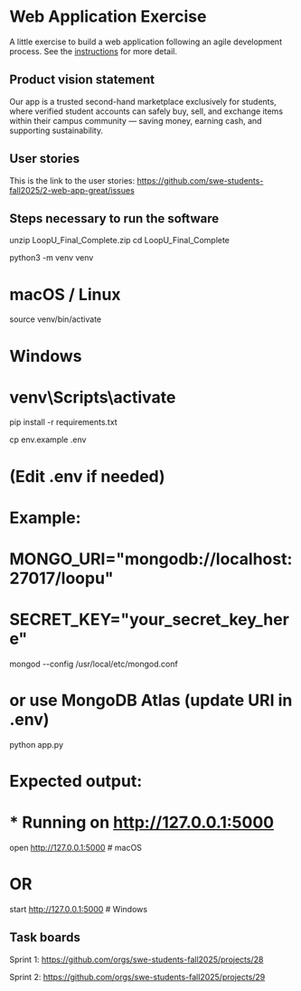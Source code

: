 # Web Application Exercise

A little exercise to build a web application following an agile development process. See the [instructions](instructions.md) for more detail.

## Product vision statement

Our app is a trusted second-hand marketplace exclusively for students, where verified student accounts can safely buy, sell, and exchange items within their campus community — saving money, earning cash, and supporting sustainability.


## User stories

This is the link to the user stories: https://github.com/swe-students-fall2025/2-web-app-great/issues

## Steps necessary to run the software

unzip LoopU_Final_Complete.zip
cd LoopU_Final_Complete

python3 -m venv venv
# macOS / Linux
source venv/bin/activate
# Windows
# venv\Scripts\activate

pip install -r requirements.txt

cp env.example .env
# (Edit .env if needed)
# Example:
# MONGO_URI="mongodb://localhost:27017/loopu"
# SECRET_KEY="your_secret_key_here"

mongod --config /usr/local/etc/mongod.conf
# or use MongoDB Atlas (update URI in .env)

python app.py
# Expected output:
# * Running on http://127.0.0.1:5000

open http://127.0.0.1:5000    # macOS
# OR
start http://127.0.0.1:5000   # Windows


## Task boards
Sprint 1: https://github.com/orgs/swe-students-fall2025/projects/28

Sprint 2: https://github.com/orgs/swe-students-fall2025/projects/29
